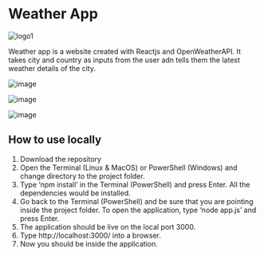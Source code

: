 # Weather App  
![logo1](https://user-images.githubusercontent.com/79101773/223430696-e26b2f81-ec5b-45f0-a38d-e7ac77f4a4b3.png)



Weather app is a website created with Reactjs and OpenWeatherAPI. 
It takes city and country as inputs from the user adn tells them the latest weather details of the city.


![image](https://user-images.githubusercontent.com/79101773/223433285-cca6921a-b36e-4df1-a001-e59e45c7b08d.png)

![image](https://user-images.githubusercontent.com/79101773/223433360-66a1fe42-ffa3-4685-82d5-53594ae35ee1.png)

![image](https://user-images.githubusercontent.com/79101773/223433386-df7b9f9e-c24d-4137-969f-9ae75bfd7074.png)


## How to use locally
1. Download the repository 
2. Open the Terminal (Linux & MacOS) or PowerShell (Windows) and change directory to the project folder.
3. Type ‘npm install’ in the Terminal (PowerShell) and press Enter. All the dependencies would be installed.
4. Go back to the Terminal (PowerShell) and be sure that you are pointing inside the project folder. To open the application, type ‘node app.js’ and press Enter.
5. The application should be live on the local port 3000.
6. Type http://localhost:3000/ into a browser.
7. Now you should be inside the application.
